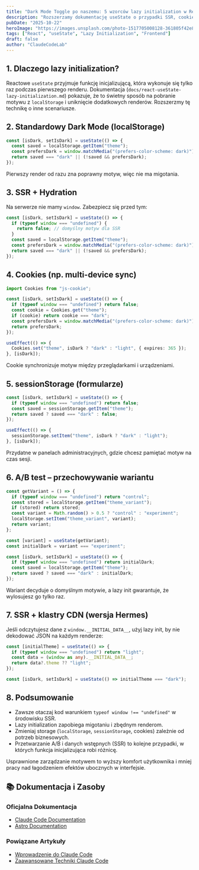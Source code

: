 ```yaml
---
title: "Dark Mode Toggle po naszemu: 5 wzorców lazy initialization w React"
description: "Rozszerzamy dokumentację useState o przypadki SSR, cookies, A/B testy i magazyny przeglądarki, aby uniknąć migotania motywu."
pubDate: "2025-10-22"
heroImage: "https://images.unsplash.com/photo-1517705008128-361805f42e86?q=80&w=1200&auto=format&fit=crop"
tags: ["React", "useState", "Lazy Initialization", "Frontend"]
draft: false
author: "ClaudeCodeLab"
---
```


## 1. Dlaczego lazy initialization?

Reactowe `useState` przyjmuje funkcję inicjalizującą, która wykonuje się tylko raz podczas pierwszego renderu. Dokumentacja (`docs/react-useState-lazy-initialization.md`) pokazuje, że to świetny sposób na pobranie motywu z `localStorage` i uniknięcie dodatkowych renderów. Rozszerzmy tę technikę o inne scenariusze.

## 2. Standardowy Dark Mode (localStorage)

```typescript
const [isDark, setIsDark] = useState(() => {
  const saved = localStorage.getItem("theme");
  const prefersDark = window.matchMedia("(prefers-color-scheme: dark)").matches;
  return saved === "dark" || (!saved && prefersDark);
});
```

Pierwszy render od razu zna poprawny motyw, więc nie ma migotania.

## 3. SSR + Hydration

Na serwerze nie mamy `window`. Zabezpiecz się przed tym:

```typescript
const [isDark, setIsDark] = useState(() => {
  if (typeof window === "undefined") {
    return false; // domyślny motyw dla SSR
  }
  const saved = localStorage.getItem("theme");
  const prefersDark = window.matchMedia("(prefers-color-scheme: dark)").matches;
  return saved === "dark" || (!saved && prefersDark);
});
```

## 4. Cookies (np. multi-device sync)

```typescript
import Cookies from "js-cookie";

const [isDark, setIsDark] = useState(() => {
  if (typeof window === "undefined") return false;
  const cookie = Cookies.get("theme");
  if (cookie) return cookie === "dark";
  const prefersDark = window.matchMedia("(prefers-color-scheme: dark)").matches;
  return prefersDark;
});

useEffect(() => {
  Cookies.set("theme", isDark ? "dark" : "light", { expires: 365 });
}, [isDark]);
```

Cookie synchronizuje motyw między przeglądarkami i urządzeniami.

## 5. sessionStorage (formularze)

```typescript
const [isDark, setIsDark] = useState(() => {
  if (typeof window === "undefined") return false;
  const saved = sessionStorage.getItem("theme");
  return saved ? saved === "dark" : false;
});

useEffect(() => {
  sessionStorage.setItem("theme", isDark ? "dark" : "light");
}, [isDark]);
```

Przydatne w panelach administracyjnych, gdzie chcesz pamiętać motyw na czas sesji.

## 6. A/B test – przechowywanie wariantu

```typescript
const getVariant = () => {
  if (typeof window === "undefined") return "control";
  const stored = localStorage.getItem("theme_variant");
  if (stored) return stored;
  const variant = Math.random() > 0.5 ? "control" : "experiment";
  localStorage.setItem("theme_variant", variant);
  return variant;
};

const [variant] = useState(getVariant);
const initialDark = variant === "experiment";

const [isDark, setIsDark] = useState(() => {
  if (typeof window === "undefined") return initialDark;
  const saved = localStorage.getItem("theme");
  return saved ? saved === "dark" : initialDark;
});
```

Wariant decyduje o domyślnym motywie, a lazy init gwarantuje, że wylosujesz go tylko raz.

## 7. SSR + klastry CDN (wersja Hermes)

Jeśli odczytujesz dane z `window.__INITIAL_DATA__`, użyj lazy init, by nie dekodować JSON na każdym renderze:

```typescript
const [initialTheme] = useState(() => {
  if (typeof window === "undefined") return "light";
  const data = (window as any).__INITIAL_DATA__;
  return data?.theme ?? "light";
});

const [isDark, setIsDark] = useState(() => initialTheme === "dark");
```

## 8. Podsumowanie

- Zawsze otaczaj kod warunkiem `typeof window !== "undefined"` w środowisku SSR.  
- Lazy initialization zapobiega migotaniu i zbędnym renderom.  
- Zmieniaj storage (`localStorage`, `sessionStorage`, cookies) zależnie od potrzeb biznesowych.  
- Przetwarzanie A/B i danych wstępnych (SSR) to kolejne przypadki, w których funkcja inicjalizująca robi różnicę.

Usprawnione zarządzanie motywem to wyższy komfort użytkownika i mniej pracy nad łagodzeniem efektów ubocznych w interfejsie.

## 📚 Dokumentacja i Zasoby

### Oficjalna Dokumentacja
- [Claude Code Documentation](https://docs.anthropic.com/en/docs/claude-code/)
- [Astro Documentation](https://docs.astro.build/)

### Powiązane Artykuły
- [Wprowadzenie do Claude Code](/blog/wprowadzenie-do-claude-code)
- [Zaawansowane Techniki Claude Code](/blog/zaawansowane-techniki-claude-code)
